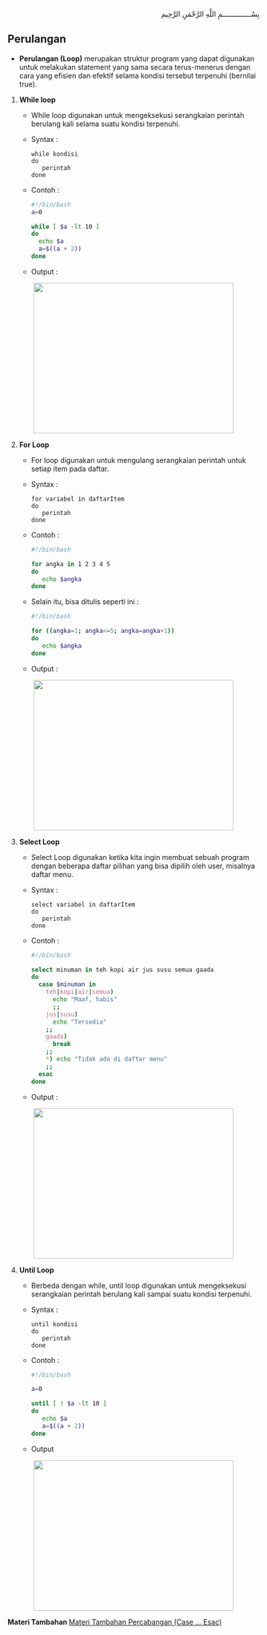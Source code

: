 <p align="right">
بِسْــــــــــــــمِ اللَّهِ الرَّحْمَنِ الرَّحِيم 
</p>

## Perulangan

* <b>Perulangan (Loop)</b> merupakan struktur program yang dapat digunakan untuk melakukan statement yang sama secara terus-menerus dengan cara yang efisien dan efektif selama kondisi tersebut terpenuhi (bernilai true).
1. <b>While loop</b>
    * While loop digunakan untuk mengeksekusi serangkaian perintah berulang kali selama suatu kondisi terpenuhi.
    
    * Syntax :

       ```
       while kondisi
       do
          perintah 
       done
       ```
     * Contoh :

       ```bash
       #!/bin/bash
       a=0

       while [ $a -lt 10 ]
       do
         echo $a
         a=$((a + 2))
       done
       ```  
    
     * Output :
    
<p align="center"><img src="https://i.imgur.com/M4kip2M.jpg" width=400 height=300></p>
   
2. <b>For Loop</b>
   * For loop digunakan untuk mengulang serangkaian perintah untuk setiap item pada daftar.

   *  Syntax :

      ```
      for variabel in daftarItem
      do
         perintah 
      done
      ```
   *  Contoh :

      ```bash
      #!/bin/bash

      for angka in 1 2 3 4 5
      do
         echo $angka
      done
      ```
   *  Selain itu, bisa ditulis seperti ini :

      ```bash
      #!/bin/bash

      for ((angka=1; angka<=5; angka=angka+1))
      do
         echo $angka
      done
      ```
   *  Output :
   
<p align="center"><img src="https://i.imgur.com/kCIjxy1.jpg" width=400 height=300></p>
   
3. <b>Select Loop</b> 
      * Select Loop digunakan ketika kita ingin membuat sebuah program dengan beberapa daftar pilihan yang bisa dipilih oleh user, misalnya daftar menu.

      * Syntax :

         ```
         select variabel in daftarItem
         do
            perintah
         done
         ```

      * Contoh :

         ```bash
         #!/bin/bash

         select minuman in teh kopi air jus susu semua gaada
         do
           case $minuman in
             teh|kopi|air|semua) 
               echo "Maaf, habis"
               ;;
             jus|susu)
               echo "Tersedia"
             ;;
             gaada) 
               break 
             ;;
             *) echo "Tidak ada di daftar menu" 
             ;;
           esac
         done
         ```
         
      * Output :
      
<p align="center"><img src="https://i.imgur.com/4HQHLMZ.jpg" width=400 height=300></p>

4. <b>Until Loop</b> 
      * Berbeda dengan while, until loop digunakan untuk mengeksekusi serangkaian perintah berulang kali sampai suatu kondisi terpenuhi.

      * Syntax :

         ```
         until kondisi
         do
            perintah
         done
         ```

      * Contoh :
          
         ```bash
         #!/bin/bash

         a=0

         until [ ! $a -lt 10 ]
         do
            echo $a
            a=$((a + 2))
         done
         ```
         
      * Output
      
<p align="center"><img src="https://i.imgur.com/kHjZLfj.jpg" width=400 height=300></p>
      
<b> Materi Tambahan </b>
<a href="https://github.com/Rakhid16/Praktikum-Sistem-Operasi/tree/master/Modul%202%20-%20Shell%20Programming%201"> Materi Tambahan Percabangan (Case ... Esac) </a>
